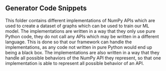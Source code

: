## Generator Code Snippets

This folder contains different implementations of NumPy APIs which are used to create a dataset of graphs which can be used to train our ML model. 
The implementations are written in a way that they only use pure Python code, they do not call any APIs which may be written in a different language. 
This is done so that our framework can handle the implementations, as any code not written in pure Python would end up being a black box.
The implementations are also written in a way that they handle all possible behaviors of the NumPy API they represent, so that one implementation is able to represent all possible behavior of an API.
